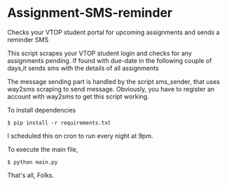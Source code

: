 # Assignment-SMS-reminder
Checks your VTOP student portal for upcoming assignments and sends a reminder SMS


This script scrapes your VTOP student login and checks for any assignments pending. If found with due-date in the following couple of days,it sends sms with the details of all assignments




The message sending part is handled by the script sms_sender, that uses way2sms scraping to send message. Obviously, you have to register an account with way2sms to get this script working.



To install dependencies 
```
$ pip install -r requirements.txt
```



I scheduled this on cron to run every night at 9pm.

To execute the main file,

```
$ python main.py
```


That's all, Folks.
